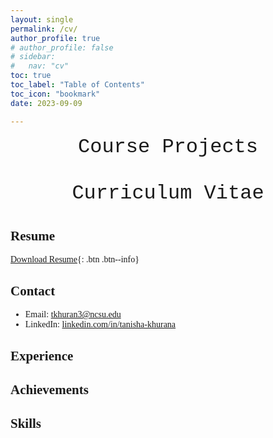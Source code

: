 ```yaml
---
layout: single
permalink: /cv/
author_profile: true
# author_profile: false
# sidebar:
#   nav: "cv"
toc: true
toc_label: "Table of Contents"
toc_icon: "bookmark"
date: 2023-09-09

---
```



<html>
<head>
    <style>
        body {
            font-family: 'Times New Roman', Times, serif;
        }
    </style>
</head>
<body>

<div style="margin-bottom:1cm; font-family: 'Courier New', Courier, monospace;" align="center"><font size="6">Course Projects</font></div>

</body>
</html>

<div style="margin-bottom:1cm; font-family: 'Courier New', Courier, monospace;" align="center"><font size="6">Curriculum Vitae</font></div>


## Resume 
[Download Resume](https://tanisha1112.github.io/resumes/Tanisha_resume_CV_ML.pdf){: .btn .btn--info}

## Contact
- Email: [tkhuran3@ncsu.edu]()
- LinkedIn: [linkedin.com/in/tanisha-khurana](www.linkedin.com/in/tanisha-khurana)

## Experience

## Achievements

## Skills


